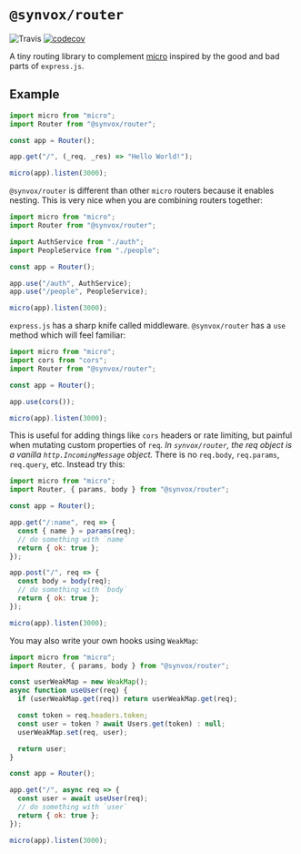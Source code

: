 # `@synvox/router`

![Travis](https://img.shields.io/travis/Synvox/router.svg)
[![codecov](https://codecov.io/gh/Synvox/router/branch/master/graph/badge.svg)](https://codecov.io/gh/Synvox/router)

A tiny routing library to complement [micro](https://github.com/zeit/micro) inspired by the good and bad parts of `express.js`.

## Example

```js
import micro from "micro";
import Router from "@synvox/router";

const app = Router();

app.get("/", (_req, _res) => "Hello World!");

micro(app).listen(3000);
```

`@synvox/router` is different than other `micro` routers because it enables nesting. This is very nice when you are combining routers together:

```js
import micro from "micro";
import Router from "@synvox/router";

import AuthService from "./auth";
import PeopleService from "./people";

const app = Router();

app.use("/auth", AuthService);
app.use("/people", PeopleService);

micro(app).listen(3000);
```

`express.js` has a sharp knife called middleware. `@synvox/router` has a `use` method which will feel familiar:

```js
import micro from "micro";
import cors from "cors";
import Router from "@synvox/router";

const app = Router();

app.use(cors());

micro(app).listen(3000);
```

This is useful for adding things like `cors` headers or rate limiting, but painful when mutating custom properties of `req`. _In `synvox/router`, the req object is a vanilla `http.IncomingMessage` object._ There is no `req.body`, `req.params`, `req.query`, etc. Instead try this:

```js
import micro from "micro";
import Router, { params, body } from "@synvox/router";

const app = Router();

app.get("/:name", req => {
  const { name } = params(req);
  // do something with `name`
  return { ok: true };
});

app.post("/", req => {
  const body = body(req);
  // do something with `body`
  return { ok: true };
});

micro(app).listen(3000);
```

You may also write your own hooks using `WeakMap`:

```js
import micro from "micro";
import Router, { params, body } from "@synvox/router";

const userWeakMap = new WeakMap();
async function useUser(req) {
  if (userWeakMap.get(req)) return userWeakMap.get(req);

  const token = req.headers.token;
  const user = token ? await Users.get(token) : null;
  userWeakMap.set(req, user);

  return user;
}

const app = Router();

app.get("/", async req => {
  const user = await useUser(req);
  // do something with `user`
  return { ok: true };
});

micro(app).listen(3000);
```
